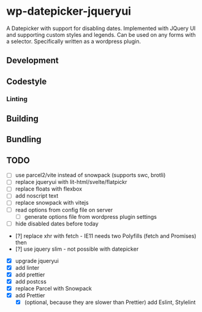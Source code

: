 # wp-datepicker-jqueryui

A Datepicker with support for disabling dates. Implemented with JQuery UI and supporting custom styles and legends. Can be used on any forms with a selector. Specifically written as a wordpress plugin.

## Development

## Codestyle

### Linting

## Building

## Bundling

## TODO

- [ ] use parcel2/vite instead of snowpack (supports swc, brotli)
- [ ] replace jqueryui with lit-html/svelte/flatpickr
- [ ] replace floats with flexbox
- [ ] add noscript text
- [ ] replace snowpack with vitejs
- [ ] read options from config file on server
  - [ ] generate options file from wordpress plugin settings
- [ ] hide disabled dates before today
- [?] replace xhr with fetch - IE11 needs two Polyfills (fetch and Promises) then
- [?] use jquery slim - not possible with datepicker
- [x] upgrade jqueryui
- [x] add linter
- [x] add prettier
- [x] add postcss
- [x] replace Parcel with Snowpack
- [x] add Prettier
  - [x] (optional, because they are slower than Prettier) add Eslint, Stylelint
